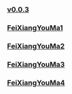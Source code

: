 
### [v0.0.3](https://github.com/littleflute/chess/edit/master/ZuoWei/FeiXiang/readme.md)
### [FeiXiangYouMa1](FeiXiangYouMa1)
### [FeiXiangYouMa2](FeiXiangYouMa2)
### [FeiXiangYouMa3](FeiXiangYouMa3)
### [FeiXiangYouMa4](FeiXiangYouMa4)
